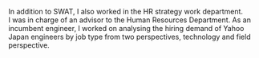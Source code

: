 In addition to SWAT, I also worked in the HR strategy work department.  
I was in charge of an advisor to the Human Resources Department. As an incumbent engineer, I worked on analysing the hiring demand of Yahoo Japan engineers by job type from two perspectives, technology and field perspective.
